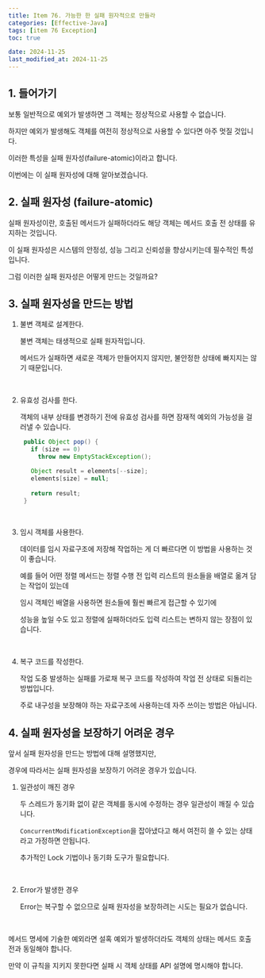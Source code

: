 ```yaml
---
title: Item 76. 가능한 한 실패 원자적으로 만들라
categories: [Effective-Java]
tags: [item 76 Exception]
toc: true

date: 2024-11-25
last_modified_at: 2024-11-25
---
```


## 1. 들어가기

보통 일반적으로 예외가 발생하면 그 객체는 정상적으로 사용할 수 없습니다.

하지만 예외가 발생해도 객체를 여전히 정상적으로 사용할 수 있다면 아주 멋질 것입니다.

이러한 특성을 실패 원자성(failure-atomic)이라고 합니다.

이번에는 이 실패 원자성에 대해 알아보겠습니다.

## 2. 실패 원자성 (failure-atomic)

실패 원자성이란, 호출된 메서드가 실패하더라도 해당 객체는 메서드 호출 전 상태를 유지하는 것입니다.

이 실패 원자성은 시스템의 안정성, 성능 그리고 신뢰성을 향상시키는데 필수적인 특성입니다.

그럼 이러한 실패 원자성은 어떻게 만드는 것일까요?

## 3. 실패 원자성을 만드는 방법

1. 불변 객체로 설계한다.

   불변 객체는 태생적으로 실패 원자적입니다.

   메서드가 실패하면 새로운 객체가 만들어지지 않지만, 불안정한 상태에 빠지지는 않기 때문입니다.

   <br>

2. 유효성 검사를 한다.

   객체의 내부 상태를 변경하기 전에 유효성 검사를 하면 잠재적 예외의 가능성을 걸러낼 수 있습니다.

   ```java
    public Object pop() {
      if (size == 0)
        throw new EmptyStackException();

      Object result = elements[--size];
      elements[size] = null;
      
      return result;
    }
   ```

   <br>

3. 임시 객체를 사용한다.

   데이터를 임시 자료구조에 저장해 작업하는 게 더 빠르다면 이 방법을 사용하는 것이 좋습니다.

   예를 들어 어떤 정렬 메서드는 정렬 수행 전 입력 리스트의 원소들을 배열로 옮겨 담는 작업이 있는데
   
   임시 객체인 배열을 사용하면 원소들에 훨씬 빠르게 접근할 수 있기에

   성능을 높일 수도 있고 정렬에 실패하더라도 입력 리스트는 변하지 않는 장점이 있습니다.

   <br>

4. 복구 코드를 작성한다.

   작업 도중 발생하는 실패를 가로채 복구 코드를 작성하여 작업 전 상태로 되돌리는 방법입니다.

   주로 내구성을 보장해야 하는 자료구조에 사용하는데 자주 쓰이는 방법은 아닙니다.

## 4. 실패 원자성을 보장하기 어려운 경우

앞서 실패 원자성을 만드는 방법에 대해 설명했지만,

경우에 따라서는 실패 원자성을 보장하기 어려운 경우가 있습니다.

1. 일관성이 깨진 경우

   두 스레드가 동기화 없이 같은 객체를 동시에 수정하는 경우 일관성이 깨질 수 있습니다.

   `ConcurrentModificationException`을 잡아냈다고 해서 여전히 쓸 수 있는 상태라고 가정하면 안됩니다.

   추가적인 Lock 기법이나 동기화 도구가 필요합니다.

   <br>

2. Error가 발생한 경우

   Error는 복구할 수 없으므로 실패 원자성을 보장하려는 시도는 필요가 없습니다.

   <br>

메서드 명세에 기술한 예외라면 설혹 예외가 발생하더라도 객체의 상태는 메서드 호출 전과 동일해야 합니다.

만약 이 규칙을 지키지 못한다면 실패 시 객체 상태를 API 설명에 명시해야 합니다.